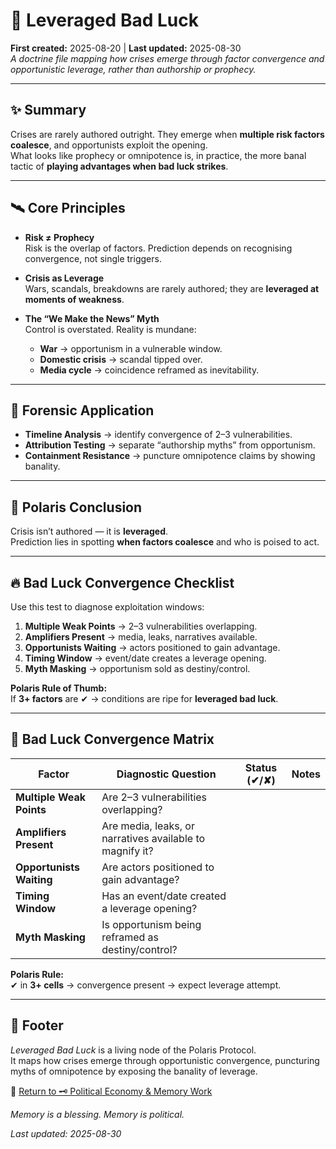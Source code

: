 # 🧠 Leveraged Bad Luck  
**First created:** 2025-08-20 | **Last updated:** 2025-08-30  
*A doctrine file mapping how crises emerge through factor convergence and opportunistic leverage, rather than authorship or prophecy.*  

---

## ✨ Summary  

Crises are rarely authored outright. They emerge when **multiple risk factors coalesce**, and opportunists exploit the opening.  
What looks like prophecy or omnipotence is, in practice, the more banal tactic of **playing advantages when bad luck strikes**.  

---

## 🛰️ Core Principles  

- **Risk ≠ Prophecy**  
  Risk is the overlap of factors. Prediction depends on recognising convergence, not single triggers.  

- **Crisis as Leverage**  
  Wars, scandals, breakdowns are rarely authored; they are **leveraged at moments of weakness**.  

- **The “We Make the News” Myth**  
  Control is overstated. Reality is mundane:  
  - **War** → opportunism in a vulnerable window.  
  - **Domestic crisis** → scandal tipped over.  
  - **Media cycle** → coincidence reframed as inevitability.  

---

## 🧪 Forensic Application  

- **Timeline Analysis** → identify convergence of 2–3 vulnerabilities.  
- **Attribution Testing** → separate “authorship myths” from opportunism.  
- **Containment Resistance** → puncture omnipotence claims by showing banality.  

---

## 🧿 Polaris Conclusion  

Crisis isn’t authored — it is **leveraged**.  
Prediction lies in spotting **when factors coalesce** and who is poised to act.  

---

## 🔥 Bad Luck Convergence Checklist  

Use this test to diagnose exploitation windows:  

1. **Multiple Weak Points** → 2–3 vulnerabilities overlapping.  
2. **Amplifiers Present** → media, leaks, narratives available.  
3. **Opportunists Waiting** → actors positioned to gain advantage.  
4. **Timing Window** → event/date creates a leverage opening.  
5. **Myth Masking** → opportunism sold as destiny/control.  

**Polaris Rule of Thumb:**  
If **3+ factors** are ✔ → conditions are ripe for **leveraged bad luck**.  

---

## 🧬 Bad Luck Convergence Matrix  

| Factor                  | Diagnostic Question                                     | Status (✔/✘) | Notes |
|-------------------------|----------------------------------------------------------|--------------|-------|
| **Multiple Weak Points** | Are 2–3 vulnerabilities overlapping?                     |              |       |
| **Amplifiers Present**   | Are media, leaks, or narratives available to magnify it? |              |       |
| **Opportunists Waiting** | Are actors positioned to gain advantage?                 |              |       |
| **Timing Window**        | Has an event/date created a leverage opening?            |              |       |
| **Myth Masking**         | Is opportunism being reframed as destiny/control?        |              |       |

**Polaris Rule:**  
✔ in **3+ cells** → convergence present → expect leverage attempt.  

---

## 🏮 Footer  

*Leveraged Bad Luck* is a living node of the Polaris Protocol.  
It maps how crises emerge through opportunistic convergence, puncturing myths of omnipotence by exposing the banality of leverage.  

🏮 [Return to 🗝️ Political Economy & Memory Work](../README.md)

*Memory is a blessing. Memory is political.* 

_Last updated: 2025-08-30_  
